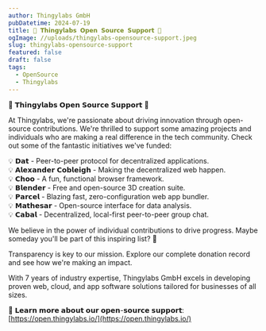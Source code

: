 ```yaml
---
author: Thingylabs GmbH
pubDatetime: 2024-07-19
title: 🌟 𝗧𝗵𝗶𝗻𝗴𝘆𝗹𝗮𝗯𝘀 𝗢𝗽𝗲𝗻 𝗦𝗼𝘂𝗿𝗰𝗲 𝗦𝘂𝗽𝗽𝗼𝗿𝘁 🌟
ogImage: //uploads/thingylabs-opensource-support.jpeg
slug: thingylabs-opensource-support
featured: false
draft: false
tags:
  - OpenSource
  - Thingylabs
---
```

🌟 𝗧𝗵𝗶𝗻𝗴𝘆𝗹𝗮𝗯𝘀 𝗢𝗽𝗲𝗻 𝗦𝗼𝘂𝗿𝗰𝗲 𝗦𝘂𝗽𝗽𝗼𝗿𝘁 🌟

At Thingylabs, we're passionate about driving innovation through open-source contributions. We're thrilled to support some amazing projects and individuals who are making a real difference in the tech community. Check out some of the fantastic initiatives we've funded:

💡 𝗗𝗮𝘁 - Peer-to-peer protocol for decentralized applications.  
💡 𝗔𝗹𝗲𝘅𝗮𝗻𝗱𝗲𝗿 𝗖𝗼𝗯𝗹𝗲𝗶𝗴𝗵 - Making the decentralized web happen.  
💡 𝗖𝗵𝗼𝗼 - A fun, functional browser framework.  
💡 𝗕𝗹𝗲𝗻𝗱𝗲𝗿 - Free and open-source 3D creation suite.  
💡 𝗣𝗮𝗿𝗰𝗲𝗹 - Blazing fast, zero-configuration web app bundler.  
💡 𝗠𝗮𝘁𝗵𝗲𝘀𝗮𝗿 - Open-source interface for data analysis.  
💡 𝗖𝗮𝗯𝗮𝗹 - Decentralized, local-first peer-to-peer group chat.

We believe in the power of individual contributions to drive progress. Maybe someday you'll be part of this inspiring list? 💪

Transparency is key to our mission. Explore our complete donation record and see how we're making an impact.

With 7 years of industry expertise, Thingylabs GmbH excels in developing proven web, cloud, and app software solutions tailored for businesses of all sizes.

🔗 𝗟𝗲𝗮𝗿𝗻 𝗺𝗼𝗿𝗲 𝗮𝗯𝗼𝘂𝘁 𝗼𝘂𝗿 𝗼𝗽𝗲𝗻-𝘀𝗼𝘂𝗿𝗰𝗲 𝘀𝘂𝗽𝗽𝗼𝗿𝘁: [https://open.thingylabs.io/](https://open.thingylabs.io/)